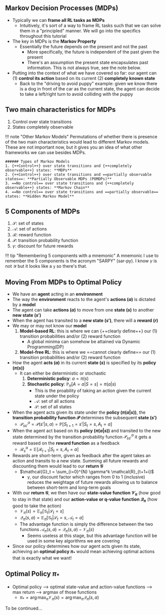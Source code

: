 ## Markov Decision Processes (MDPs)
- Typically we can **frame all RL tasks as MDPs**
	- Intuitively, it's sort of a way to frame RL tasks such that we can solve them in a "principled" manner. We will go into the specifics throughout this tutorial
- The key in MDPs is the **Markov Property**
	- Essentially the future depends on the present and not the past
		- More specifically, the future is independent of the past given the present
		- There's an assumption the present state encapsulates past information. This is not always true, see the note below.
- Putting into the context of what we have covered so far: our agent can (1) **control its action** based on its current (2) **completely known state**
	- Back to the "driving to avoid puppy" example: given we know there is a dog in front of the car as the current state, the agent can decide to take a left/right turn to avoid colliding with the puppy

## Two main characteristics for MDPs
1. Control over state transitions
2. States completely observable

!!! note "Other Markov Models"
	Permutations of whether there is presence of the two main characteristics would lead to different Markov models. These are not important now, but it gives you an idea of what other frameworks we can use besides MDPs.

	###### Types of Markov Models
	1. {++Control++} over state transitions and {++completely observable++} states: **MDPs**
	2. {++Control++} over state transitions and ==partially observable states==: **Partially Observable MDPs (POMDPs)**
	3. ==No control== over state transitions and {++completely observable++} states: **Markov Chain**
	4. ==No control== over state transitions and ==partially observable== states: **Hidden Markov Model**

## 5 Components of MDPs
1. $\mathcal{S}$: set of states
2. $\mathcal{A}$: set of actions
3. $\mathcal{R}$: reward function
4. $\mathcal{P}$: transition probability function
4. $\gamma$: discount for future rewards

!!! tip "Remembering 5 components with a mnemonic"
	A mnemonic I use to remember the 5 components is the acronym "SARPY" (sar-py). I know $\gamma$ is not $\mathcal{Y}$ but it looks like a `y` so there's that.

## Moving From MDPs to Optimal Policy
- We have an **agent** acting in an **environment**
- The way the **environment** reacts to the agent's **actions ($a$)** is dictated by a **model**
- The agent can take **actions ($a$)** to move from one **state ($s$)** to another **new state ($s')$**
- When the agent has transited to a **new state ($s')$**, there will a **reward ($r$)**
- We may or may not know our **model**
	1. **Model-based RL**: this is where we can {++clearly define++} our (1) transition probabilities and/or (2) reward function
		- A global minima can somehow be attained via Dynamic Programming(DP)
	2. **Model-free RL**: this is where we ==cannot clearly define== our (1) transition probabilities and/or (2) reward function
- How the agent **acts ($a$)** in its current **state ($s$)** is specified by its **policy ($\pi(s)$)**
	- It can either be deterministic or stochastic
		1. **Deterministic policy**: $a = \pi(s)$
		2. **Stochastic policy**: $\mathbb{P}_\pi [A=a \vert S=s] = \pi(a | s)$
		 	- This is the proability of taking an action given the current state under the policy
			- $\mathcal{A}$: set of all actions
			- $\mathcal{S}$: set of all states
- When the agent acts given its state under the **policy ($\pi(a | s)$)**, the **transition probability function $\mathcal{P}$** determines the subsequent **state ($s'$)**
	- $\mathcal{P}_{ss'}^a = \mathcal{P}(s' \vert s, a)  = \mathbb{P} [S_{t+1} = s' \vert S_t = s, A_t = a]$
- When the agent act based on its **policy ($\pi(a | s)$)** and transited to the new state determined by the transition probability function $\mathcal{P}_{ss'}^a$ it gets a reward based on the **reward function** as a feedback
	- $\mathcal{R}_s^a = \mathbb{E} [\mathcal{R}_{t+1} \vert S_t = s, A_t = a]$
- Rewards are short-term, given as feedback after the agent takes an action and transits to a new state. Summing all future rewards and discounting them would lead to our **return $\mathcal{G}$**
	- $\mathcal{G}_t = \sum_{i=0}^{N} \gamma^k \mathcal{R}_{t+1+i}$
		- $\gamma$, our discount factor which ranges from 0 to 1 (inclusive) reduces the weightage of future rewards allowing us to balance between short-term and long-term goals
- With our **return $\mathcal{G}$**, we then have our **state-value function $\mathcal{V}_{\pi}$** (how good to stay in that state) and our **action-value or q-value function $\mathcal{Q}_{\pi}$** (how good to take the action)
	- $\mathcal{V}_{\pi}(s) = \mathbb{E}_{\pi}[\mathcal{G}_t \vert \mathcal{S}_t = s]$
	- $\mathcal{Q}_{\pi}(s, a) = \mathbb{E}_{\pi}[\mathcal{G}_t \vert \mathcal{S}_t = s, \mathcal{A}_t = a]$
	- The advantage function is simply the difference between the two functions $\mathcal{A}_{\pi}(s, a) = \mathcal{Q}_{\pi}(s, a) - \mathcal{V}_{\pi}(s)$
		- Seems useless at this stage, but this advantage function will be used in some key algorithms we are covering
- Since our policy determines how our agent acts given its state, achieving an **optimal policy $\pi_*$** would mean achieving optimal actions that is exactly what we want!

## Optimal Policy $\pi_*$
- Optimal policy --> optimal state-value and action-value functions --> max return --> argmax of those functions
	- $\pi_{*} = \arg\max_{\pi} \mathcal{V}_{\pi}(s) = \arg\max_{\pi} \mathcal{Q}_{\pi}(s, a)$

To be continued...
